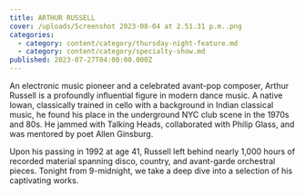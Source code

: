 ```yaml
---
title: ARTHUR RUSSELL
cover: /uploads/Screenshot 2023-08-04 at 2.51.31 p.m..png
categories:
  - category: content/category/thursday-night-feature.md
  - category: content/category/specialty-show.md
published: 2023-07-27T04:00:00.000Z
---
```


An electronic music pioneer and a celebrated avant-pop composer, Arthur Russell is a profoundly influential figure in modern dance music. A native Iowan, classically trained in cello with a background in Indian classical music, he found his place in the underground NYC club scene in the 1970s and 80s. He jammed with Talking Heads, collaborated with Philip Glass, and was mentored by poet Allen Ginsburg.  

Upon his passing in 1992 at age 41, Russell left behind nearly 1,000 hours of recorded material spanning disco, country, and avant-garde orchestral pieces. Tonight from 9-midnight, we take a deep dive into a selection of his captivating works.
